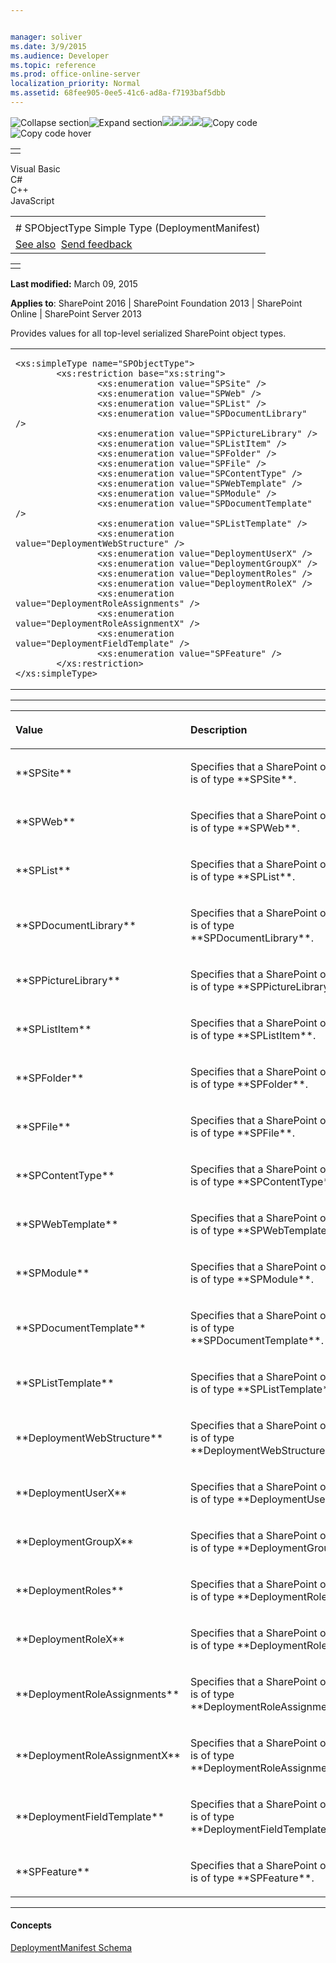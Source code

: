 ```yaml
---


manager: soliver
ms.date: 3/9/2015
ms.audience: Developer
ms.topic: reference
ms.prod: office-online-server
localization_priority: Normal
ms.assetid: 68fee905-0ee5-41c6-ad8a-f7193baf5dbb
---
```


![Collapse
section](../icons/collapse_all.gif "Collapse section")![Expand
section](../icons/expand_all.gif "Expand section")![](../icons/collapse_all.gif)![](../icons/expand_all.gif)![](../icons/dropdown.gif)![](../icons/dropdownHover.gif)![Copy
code](../icons/copycode.gif "Copy code")![Copy code
hover](../icons/copycodeHighlight.gif "Copy code hover")
<table>
<tbody>
<tr class="odd">
<td align="left"></td>
</tr>
</tbody>
</table>

Visual Basic  
C\#  
C++  
JavaScript  

<table>
<tbody>
<tr class="odd">
<td align="left"><span id="runningHeaderText"></span></td>
</tr>
<tr class="even">
<td align="left"># SPObjectType Simple Type (DeploymentManifest)</td>
</tr>
<tr class="odd">
<td align="left"><a href="#seeAlsoToggle">See also</a>  <span id="headfeedbackarea" class="feedbackhead"><a href="javascript:SubmitFeedback(&#39;docthis@Microsoft.com&#39;,&#39;&#39;,&#39;&#39;,&#39;&#39;,&#39;1.0.18082.1225&#39;,&#39;%0\dThank%20you%20for%20your%20feedback.%20The%20developer%20writing%20teams%20use%20your%20feedback%20to%20improve%20documentation.%20While%20we%20are%20reviewing%20your%20feedback,%20we%20may%20send%20you%20e-mail%20to%20ask%20for%20clarification%20or%20feedback%20on%20a%20solution.%20We%20do%20not%20use%20your%20e-mail%20address%20for%20any%20other%20purpose%20and%20we%20delete%20it%20after%20we%20finish%20our%20review.%0\AFor%20further%20information%20about%20the%20privacy%20policies%20of%20Microsoft,%20please%20see%20http://privacy.microsoft.com/en-us/default.aspx.%0\A%0\d&#39;,&#39;Customer%20feedback&#39;);">Send feedback</a></span></td>
</tr>
</tbody>
</table>

<table>
<colgroup>
<col width="100%" />
</colgroup>
<tbody>
<tr class="odd">
<td align="left"></td>
</tr>
</tbody>
</table>

**Last modified:** March 09, 2015

**Applies to**: SharePoint 2016 | SharePoint Foundation 2013 |
SharePoint Online | SharePoint Server 2013

Provides values for all top-level serialized SharePoint object types.

<span codelanguage="other"></span>
<table>
<colgroup>
<col width="100%" />
</colgroup>
<tbody>
<tr class="odd">
<td align="left"><pre><code>&lt;xs:simpleType name=&quot;SPObjectType&quot;&gt;
        &lt;xs:restriction base=&quot;xs:string&quot;&gt;
                &lt;xs:enumeration value=&quot;SPSite&quot; /&gt;
                &lt;xs:enumeration value=&quot;SPWeb&quot; /&gt;
                &lt;xs:enumeration value=&quot;SPList&quot; /&gt;
                &lt;xs:enumeration value=&quot;SPDocumentLibrary&quot; /&gt;
                &lt;xs:enumeration value=&quot;SPPictureLibrary&quot; /&gt;
                &lt;xs:enumeration value=&quot;SPListItem&quot; /&gt;
                &lt;xs:enumeration value=&quot;SPFolder&quot; /&gt;
                &lt;xs:enumeration value=&quot;SPFile&quot; /&gt;
                &lt;xs:enumeration value=&quot;SPContentType&quot; /&gt;
                &lt;xs:enumeration value=&quot;SPWebTemplate&quot; /&gt;
                &lt;xs:enumeration value=&quot;SPModule&quot; /&gt;
                &lt;xs:enumeration value=&quot;SPDocumentTemplate&quot; /&gt;
                &lt;xs:enumeration value=&quot;SPListTemplate&quot; /&gt;
                &lt;xs:enumeration value=&quot;DeploymentWebStructure&quot; /&gt;
                &lt;xs:enumeration value=&quot;DeploymentUserX&quot; /&gt;
                &lt;xs:enumeration value=&quot;DeploymentGroupX&quot; /&gt;
                &lt;xs:enumeration value=&quot;DeploymentRoles&quot; /&gt;
                &lt;xs:enumeration value=&quot;DeploymentRoleX&quot; /&gt;
                &lt;xs:enumeration value=&quot;DeploymentRoleAssignments&quot; /&gt;
                &lt;xs:enumeration value=&quot;DeploymentRoleAssignmentX&quot; /&gt;
                &lt;xs:enumeration value=&quot;DeploymentFieldTemplate&quot; /&gt;
                &lt;xs:enumeration value=&quot;SPFeature&quot; /&gt;
        &lt;/xs:restriction&gt;
&lt;/xs:simpleType&gt;</code></pre></td>
</tr>
</tbody>
</table>


-------------------------------------------------------------------------------------------------------------------------------------------------------------------------------------------------------

<table>
<colgroup>
<col width="50%" />
<col width="50%" />
</colgroup>
<thead>
<tr class="header">
<th align="left"><p>Value</p></th>
<th align="left"><p>Description</p></th>
</tr>
</thead>
<tbody>
<tr class="odd">
<td align="left"><p>**SPSite**</p></td>
<td align="left"><p>Specifies that a SharePoint object is of type **SPSite**.</p></td>
</tr>
<tr class="even">
<td align="left"><p>**SPWeb**</p></td>
<td align="left"><p>Specifies that a SharePoint object is of type **SPWeb**.</p></td>
</tr>
<tr class="odd">
<td align="left"><p>**SPList**</p></td>
<td align="left"><p>Specifies that a SharePoint object is of type **SPList**.</p></td>
</tr>
<tr class="even">
<td align="left"><p>**SPDocumentLibrary**</p></td>
<td align="left"><p>Specifies that a SharePoint object is of type **SPDocumentLibrary**.</p></td>
</tr>
<tr class="odd">
<td align="left"><p>**SPPictureLibrary**</p></td>
<td align="left"><p>Specifies that a SharePoint object is of type **SPPictureLibrary**.</p></td>
</tr>
<tr class="even">
<td align="left"><p>**SPListItem**</p></td>
<td align="left"><p>Specifies that a SharePoint object is of type **SPListItem**.</p></td>
</tr>
<tr class="odd">
<td align="left"><p>**SPFolder**</p></td>
<td align="left"><p>Specifies that a SharePoint object is of type **SPFolder**.</p></td>
</tr>
<tr class="even">
<td align="left"><p>**SPFile**</p></td>
<td align="left"><p>Specifies that a SharePoint object is of type **SPFile**.</p></td>
</tr>
<tr class="odd">
<td align="left"><p>**SPContentType**</p></td>
<td align="left"><p>Specifies that a SharePoint object is of type **SPContentType**.</p></td>
</tr>
<tr class="even">
<td align="left"><p>**SPWebTemplate**</p></td>
<td align="left"><p>Specifies that a SharePoint object is of type **SPWebTemplate**.</p></td>
</tr>
<tr class="odd">
<td align="left"><p>**SPModule**</p></td>
<td align="left"><p>Specifies that a SharePoint object is of type **SPModule**.</p></td>
</tr>
<tr class="even">
<td align="left"><p>**SPDocumentTemplate**</p></td>
<td align="left"><p>Specifies that a SharePoint object is of type **SPDocumentTemplate**.</p></td>
</tr>
<tr class="odd">
<td align="left"><p>**SPListTemplate**</p></td>
<td align="left"><p>Specifies that a SharePoint object is of type **SPListTemplate**.</p></td>
</tr>
<tr class="even">
<td align="left"><p>**DeploymentWebStructure**</p></td>
<td align="left"><p>Specifies that a SharePoint object is of type **DeploymentWebStructure**.</p></td>
</tr>
<tr class="odd">
<td align="left"><p>**DeploymentUserX**</p></td>
<td align="left"><p>Specifies that a SharePoint object is of type **DeploymentUserX**.</p></td>
</tr>
<tr class="even">
<td align="left"><p>**DeploymentGroupX**</p></td>
<td align="left"><p>Specifies that a SharePoint object is of type **DeploymentGroupX**.</p></td>
</tr>
<tr class="odd">
<td align="left"><p>**DeploymentRoles**</p></td>
<td align="left"><p>Specifies that a SharePoint object is of type **DeploymentRoles**.</p></td>
</tr>
<tr class="even">
<td align="left"><p>**DeploymentRoleX**</p></td>
<td align="left"><p>Specifies that a SharePoint object is of type **DeploymentRoleX**.</p></td>
</tr>
<tr class="odd">
<td align="left"><p>**DeploymentRoleAssignments**</p></td>
<td align="left"><p>Specifies that a SharePoint object is of type **DeploymentRoleAssignments**.</p></td>
</tr>
<tr class="even">
<td align="left"><p>**DeploymentRoleAssignmentX**</p></td>
<td align="left"><p>Specifies that a SharePoint object is of type **DeploymentRoleAssignmentX**.</p></td>
</tr>
<tr class="odd">
<td align="left"><p>**DeploymentFieldTemplate**</p></td>
<td align="left"><p>Specifies that a SharePoint object is of type **DeploymentFieldTemplate**.</p></td>
</tr>
<tr class="even">
<td align="left"><p>**SPFeature**</p></td>
<td align="left"><p>Specifies that a SharePoint object is of type **SPFeature**.</p></td>
</tr>
</tbody>
</table>


-------------------------------------------------------------------------------------------------------------------------------------------------------------------------------------------

#### Concepts

[DeploymentManifest
Schema](deploymentmanifest-schema.md)</span>








